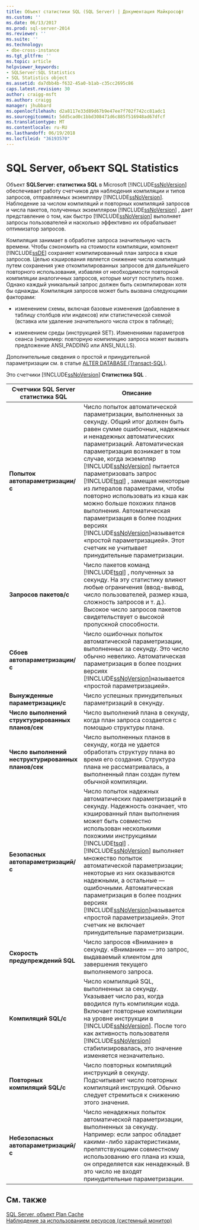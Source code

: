 ```yaml
---
title: Объект статистики SQL (SQL Server) | Документация Майкрософт
ms.custom: ''
ms.date: 06/13/2017
ms.prod: sql-server-2014
ms.reviewer: ''
ms.suite: ''
ms.technology:
- dbe-cross-instance
ms.tgt_pltfrm: ''
ms.topic: article
helpviewer_keywords:
- SQLServer:SQL Statistics
- SQL Statistics object
ms.assetid: da7dbb4b-f632-45a0-b1ab-c35cc2695c86
caps.latest.revision: 30
author: craigg-msft
ms.author: craigg
manager: jhubbard
ms.openlocfilehash: d2a8117e33d89d67b9e47ee7f702f742cc81adc1
ms.sourcegitcommit: 5dd5cad0c1bbd308471d6c885f516948ad67dfcf
ms.translationtype: MT
ms.contentlocale: ru-RU
ms.lasthandoff: 06/19/2018
ms.locfileid: "36193570"
---
```

# <a name="sql-server-sql-statistics-object"></a>SQL Server, объект SQL Statistics
  Объект **SQLServer: статистика SQL** в Microsoft [!INCLUDE[ssNoVersion](../../includes/ssnoversion-md.md)] обеспечивает работу счетчиков для наблюдения компиляции и типов запросов, отправляемых экземпляру [!INCLUDE[ssNoVersion](../../includes/ssnoversion-md.md)]. Наблюдение за числом компиляций и повторных компиляций запросов и числа пакетов, полученных экземпляром [!INCLUDE[ssNoVersion](../../includes/ssnoversion-md.md)] , дает представление о том, как быстро [!INCLUDE[ssNoVersion](../../includes/ssnoversion-md.md)] выполняет запросы пользователей и насколько эффективно их обрабатывает оптимизатор запросов.  
  
 Компиляция занимает в обработке запроса значительную часть времени. Чтобы сэкономить на стоимости компиляции, компонент [!INCLUDE[ssDE](../../includes/ssde-md.md)] сохраняет компилированный план запроса в кэше запросов. Целью кэширования является снижение числа компиляций путем сохранения уже откомпилированных запросов для дальнейшего повторного использования, избавляя от необходимости повторной компиляции аналогичных запросов, которые могут поступить позже. Однако каждый уникальный запрос должен быть скомпилирован хотя бы однажды. Компиляция запросов может быть вызвана следующими факторами:  
  
-   изменением схемы, включая базовые изменения (добавление в таблицу столбцов или индексов) или статистической схемой (вставка или удаление значительного числа строк в таблице);  
  
-   изменением среды (инструкцией SET). Изменениями параметров сеанса (например: повторную компиляцию запроса может вызвать предложение ANSI_PADDING или ANSI_NULLS).  
  
 Дополнительные сведения о простой и принудительной параметризации см. в статье [ALTER DATABASE (Transact-SQL)](/sql/t-sql/statements/alter-database-transact-sql).  
  
 Это счетчики [!INCLUDE[ssNoVersion](../../includes/ssnoversion-md.md)] **Статистика SQL** .  
  
|Счетчики SQL Server статистика SQL|Описание|  
|----------------------------------------|-----------------|  
|**Попыток автопараметризации/с**|Число попыток автоматической параметризации, выполненных за секунду. Общий итог должен быть равен сумме ошибочных, надежных и ненадежных автоматических параметризаций. Автоматическая параметризация возникает в том случае, когда экземпляр [!INCLUDE[ssNoVersion](../../includes/ssnoversion-md.md)] пытается параметризовать запрос [!INCLUDE[tsql](../../../includes/tsql-md.md)] , замещая некоторые из литералов параметрами, чтобы повторно использовать из кэша как можно больше похожих планов выполнения. Автоматическая параметризация в более поздних версиях [!INCLUDE[ssNoVersion](../../includes/ssnoversion-md.md)]называется «простой параметризацией». Этот счетчик не учитывает принудительные параметризации.|  
|**Запросов пакетов/с**|Число пакетов команд [!INCLUDE[tsql](../../../includes/tsql-md.md)] , полученных за секунду. На эту статистику влияют любые ограничения (ввод-вывод, число пользователей, размер кэша, сложность запросов и т. д.). Высокое число запросов пакетов свидетельствует о высокой пропускной способности.|  
|**Сбоев автопараметризации/с**|Число ошибочных попыток автоматической параметризации, выполненных за секунду. Это число обычно невелико. Автоматическая параметризация в более поздних версиях [!INCLUDE[ssNoVersion](../../includes/ssnoversion-md.md)]называется «простой параметризацией».|  
|**Вынужденные параметризации/с**|Число успешных принудительных параметризаций в секунду.|  
|**Число выполнений структурированных планов/сек**|Число выполнений плана в секунду, когда план запроса создается с помощью структуры плана.|  
|**Число выполнений неструктурированных планов/сек**|Число выполненных планов в секунду, когда не удается обработать структуру плана во время его создания. Структура плана не рассматривалась, а выполненный план создан путем обычной компиляции.|  
|**Безопасных автопараметризаций/с**|Число попыток надежных автоматических параметризаций в секунду. Надежность означает, что кэшированный план выполнения может быть совместно использован несколькими похожими инструкциями [!INCLUDE[tsql](../../../includes/tsql-md.md)] . [!INCLUDE[ssNoVersion](../../includes/ssnoversion-md.md)] выполняет множество попыток автоматической параметризации; некоторые из них оказываются надежными, а остальные — ошибочными. Автоматическая параметризация в более поздних версиях [!INCLUDE[ssNoVersion](../../includes/ssnoversion-md.md)]называется «простой параметризацией». Этот счетчик не включает принудительные параметризации.|  
|**Скорость предупреждений SQL**|Число запросов «Внимание» в секунду. «Внимание» — это запрос, выдаваемый клиентом для завершения текущего выполняемого запроса.|  
|**Компиляций SQL/с**|Число компиляций SQL, выполненных за секунду. Указывает число раз, когда вводился путь компиляции кода. Включает повторные компиляции на уровне инструкции в [!INCLUDE[ssNoVersion](../../includes/ssnoversion-md.md)]. После того как активность пользователя [!INCLUDE[ssNoVersion](../../includes/ssnoversion-md.md)] стабилизировалась, это значение изменяется незначительно.|  
|**Повторных компиляций SQL/с**|Число повторных компиляций инструкций в секунду. Подсчитывает число повторных компиляций инструкций. Обычно следует стремиться к снижению этого значения.|  
|**Небезопасных автопараметризаций/с**|Число ненадежных попыток автоматической параметризации, выполненных за секунду. Например: если запрос обладает какими-либо характеристиками, препятствующими совместному использованию его плана из кэша, он определяется как ненадежный. В это число не входят принудительные параметризации.|  
  
## <a name="see-also"></a>См. также  
 [SQL Server, объект Plan Cache](sql-server-plan-cache-object.md)   
 [Наблюдение за использованием ресурсов (системный монитор)](monitor-resource-usage-system-monitor.md)  
  
  
